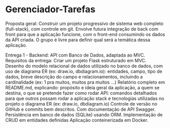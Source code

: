 # Gerenciador-Tarefas
Proposta geral: Construir um projeto progressivo de sistema web completo (full-stack), com controle em git. Envolve futura integração de back com front para que a aplicação funcione, com o front-end consumindo os dados da API criada. O grupo é livre para definir qual será a temática dessa aplicação.

Entrega 1 - Backend: API com Banco de Dados, adaptada ao MVC.
Requisitos da entrega:
Criar um projeto Flask estruturado em MVC.
Desenho do modelo relacional de dados utilizado no banco de dados, com uso de diagrama ER (ex: draw.io, dbdiagram.io): entidades, campo, tipo de dados, breve descrição do campo e relacionamentos, incluindo a cardinalidade (ex: 1 pra muitos, muitos pra muitos …)
Relatório completo em README.md, explicando:
propósito e ideia geral da aplicação, a quem se destina, o que se pretende fazer
como rodar API: comandos detalhados para que outros possam rodar a aplicação
stack e tecnologias utilizadas no projeto
o diagrama ER (ex: draw.io, dbdiagram.io)
Controle de versão no GitHub e commits bem descritos.
Com documentação de API Swagger.
Persistência em banco de dados (SQLite) usando ORM.
Implementação de CRUD em entidades definidas
Aplicação conteinerizada em Docker.

